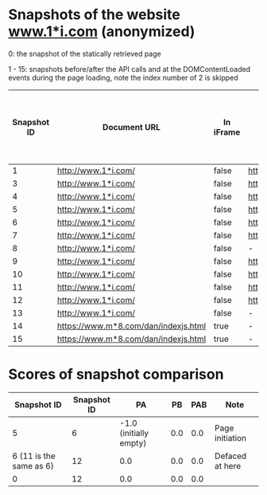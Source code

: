 # Snapshots of the website www.1*i.com (anonymized)

0: the snapshot of the statically retrieved page

1 - 15: snapshots before/after the API calls and at the DOMContentLoaded events during the page loading, note the index number of 2 is skipped

| Snapshot ID | Document URL | In iFrame | JavaScript URL | API Call / Event | Timestamp | 0: before API call, 1: after API call |
| ----------- | ------------ | --------- | -------------- | ---------------- | --------- | ------------------------------------- |
| 1 | http://www.1*i.com/ | false | http://www.1*i.com/jquery.20.min.js | writeln | 1661371431297 | 0 |
| 3 | http://www.1*i.com/ | false | http://www.1*i.com/jquery.20.min.js | writeln | 1661371431297 | 1 |
| 4 | http://www.1*i.com/ | false | https://www.m*8.com/ff/pp.js | write | 1661371433106 | 0 |
| 5 | http://www.1*i.com/ | false | https://www.m*8.com/ff/pp.js | write | 1661371433106 | 1 |
| 6 | http://www.1*i.com/ | false | http://www.1*i.com/jquery.la.min.js | insertBefore | 1661371434715 | 0 |
| 7 | http://www.1*i.com/ | false | http://www.1*i.com/jquery.la.min.js | insertBefore | 1661371434715 | 1 |
| 8 | http://www.1*i.com/ | false | - | Doc_DOMContentLoaded | 1661371435103 | 1 |
| 9 | http://www.1*i.com/ | false | https://www.m*8.com/ff/pp.js | appendChild | 1661371435108 | 0 |
| 10 | http://www.1*i.com/ | false | https://www.m*8.com/ff/pp.js | appendChild | 1661371435108 | 1 |
| 11 | http://www.1*i.com/ | false | https://www.m*8.com/ff/pp.js | insertBefore | 1661371435413 | 0 |
| 12 | http://www.1*i.com/ | false | https://www.m*8.com/ff/pp.js | insertBefore | 1661371435413 | 1 |
| 13 | http://www.1*i.com/ | false | - | Win_DOMContentLoaded | 1661371435719 | 1 |
| 14 | https://www.m*8.com/dan/indexjs.html | true | - | Doc_DOMContentLoaded | 1661371436071 | 1 |
| 15 | https://www.m*8.com/dan/indexjs.html | true | - | Win_DOMContentLoaded | 1661371436074 | 1 |

# Scores of snapshot comparison

| Snapshot ID | Snapshot ID |  PA  | PB  | PAB | Note |
| ----------- | ----------- | ---- | --- | --- | ---- |
| 5           | 6           | -1.0 (initially empty) | 0.0 | 0.0 | Page initiation |
| 6 (11 is the same as 6) | 12          |  0.0 | 0.0 | 0.0 | Defaced at here |
| 0           | 12          |  0.0 | 0.0 | 0.0 | |
